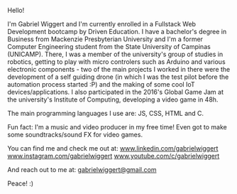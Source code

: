Hello!

I'm Gabriel Wiggert and I'm currently enrolled in a Fullstack Web Development bootcamp by Driven Education.
I have a bachelor's degree in Business from Mackenzie Presbyterian University and I'm a former Computer Engineering student from the State University of Campinas (UNICAMP). There, I was a member of the university's group of studies in robotics, getting to play with micro controlers such as Arduino and various electronic components - two of the main projects I worked in there were the development of a self guiding drone (in which I was the test pilot before the automation process started :P) and the making of some cool IoT devices/applications. I also participated in the 2016's Global Game Jam at the university's Institute of Computing, developing a video game in 48h.

The main programming languages I use are: JS, CSS, HTML and C.

Fun fact: I'm a music and video producer in my free time! Even got to make some soundtracks/sound FX for video games.

You can find me and check me out at:
www.linkedin.com/gabrielwiggert
www.instagram.com/gabrielwiggert
www.youtube.com/c/gabrielwiggert

And reach out to me at:
gabrielwiggert@gmail.com

Peace! :)
